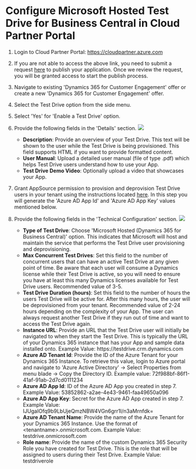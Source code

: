 # Configure Microsoft Hosted Test Drive for Business Central in Cloud Partner Portal

1. Login to Cloud Partner Portal: https://cloudpartner.azure.com
2. If you are not able to access the above link, you need to submit a request [here](https://appsource.microsoft.com/en-us/partners/list-an-app) to publish your application. Once we review the request, you will be granted access to start the publish process. 
3. Navigate to existing 'Dynamics 365 for Customer Engagement' offer or create a new 'Dynamics 365 for Customer Engagement' offer.
4. Select the Test Drive option from the side menu.
5. Select 'Yes' for 'Enable a Test Drive' option.

6. Provide the following fields in the 'Details' section. ![](https://github.com/Microsoft/AppSource/blob/patch-1/Images/EnableTestDrive.PNG)

    *    **Description**: Provide an overview of your Test Drive. This text will be shown to the user while the Test Drive is being provisioned. This field supports HTML if you want to provide formatted content.
    *    **User Manual**: Upload a detailed user manual (file of type .pdf) which helps Test Drive users understand how to use your App. 
    *    **Test Drive Demo Video**: Optionally upload a video that showcases your App. 

7. Grant AppSource permission to provision and deprovision Test Drive users in your tenant using the instructions located [here](https://github.com/Microsoft/AppSource/blob/patch-1/Microsoft%20Hosted%20Test%20Drive/Setup-your-Azure-subscription-for-Dynamics365-Microsoft-Hosted-Test-Drives.md). In this step you will generate the 'Azure AD App Id' and 'Azure AD App Key' values mentioned below.

8. Provide the following fields in the 'Technical Configuration' section. ![](https://github.com/Microsoft/AppSource/blob/patch-1/Images/BusinessCentralTestDriveTemplateInCPP.PNG)   

    *    **Type of Test Drive**: Choose 'Microsoft Hosted (Dynamics 365 for Business Central)' option. This indicates that Microsoft will host and maintain the service that performs the Test Drive user provisioning and deprovisioning. 
    *    **Max Concurrent Test Drives**: Set this field to the number of concurrent users that can have an active Test Drive at any given point of time. Be aware that each user will consume a Dynamics license while their Test Drive is active, so you will need to ensure you have at least this many Dynamics licenses available for Test Drive users. Recommended value of 3-5.
    *    **Test Drive Duration (hours)**: Set this field to the number of hours the users Test Drive will be active for. After this many hours, the user will be deprovisioned from your tenant. Recommended value of 2-24 hours depending on the complexity of your App. The user can always request another Test Drive if they run out of time and want to access the Test Drive again.
    *    **Instance URL**: Provide an URL that the Test Drive user will initially be navigated to when they start the Test Drive. This is typically the URL of your Dynamics 365 instance that has your App and sample data installed onto. Example Value: https://<span></span>testdrive.crm.dynamics.com
    *    **Azure AD Tenant Id**: Provide the ID of the Azure Tenant for your Dynamics 365 Instance. To retrieve this value, login to Azure portal and navigate to 'Azure Active Directory' -> Select Properties from menu blade -> Copy the Directory ID. Example value: 72f988bf-86f1-41af-91ab-2d7cd0111234
    *    **Azure AD App Id**: ID of the Azure AD App you created in step 7.<br />Example Value: 53852862-a2ae-4e43-9461-faa49650a096
    *    **Azure AD App Key**: Secret for the Azure AD App created in step 7.<br />Example Value: IJUgaIOfq9b9LbUjeQmzNBW4VGn6grr1l/n3aMrnfdk=
    *    **Azure AD Tenant Name**: Provide the name of the Azure Tenant for your Dynamics 365 Instance. Use the format of \<tenantname>.onmicrosoft.com. Example Value: testdrive.onmicrosoft.com
    *    **Role name**: Provide the name of the custom Dynamics 365 Security Role you have created for Test Drive. This is the role that will be assigned to users during their Test Drive. Example Value: testdriverole
